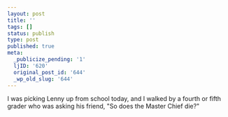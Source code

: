 ```yaml
---
layout: post
title: ''
tags: []
status: publish
type: post
published: true
meta:
  _publicize_pending: '1'
  ljID: '620'
  original_post_id: '644'
  _wp_old_slug: '644'
---
```

I was picking Lenny up from school today, and I walked by a fourth or fifth grader who was asking his friend, "So does the Master Chief die?"

